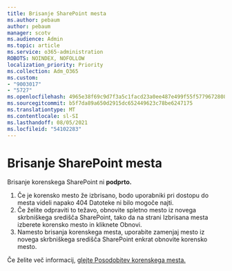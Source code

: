 ```yaml
---
title: Brisanje SharePoint mesta
ms.author: pebaum
author: pebaum
manager: scotv
ms.audience: Admin
ms.topic: article
ms.service: o365-administration
ROBOTS: NOINDEX, NOFOLLOW
localization_priority: Priority
ms.collection: Adm_O365
ms.custom:
- "9003017"
- "5727"
ms.openlocfilehash: 4965e38f69c9d7f3a5c1facd23a0ee487e499f55f5779672808a54b86c90aeaa
ms.sourcegitcommit: b5f7da89a650d2915dc652449623c78be6247175
ms.translationtype: MT
ms.contentlocale: sl-SI
ms.lasthandoff: 08/05/2021
ms.locfileid: "54102283"
---
```

# <a name="delete-the-sharepoint-root-site"></a>Brisanje SharePoint mesta

Brisanje korenskega SharePoint ni **podprto.**

1.  Če je korensko mesto že izbrisano, bodo uporabniki pri dostopu do mesta videli napako 404 Datoteke ni bilo mogoče najti.
2.  Če želite odpraviti to težavo, obnovite spletno mesto [](https://admin.microsoft.com/sharepoint?page=recycleBin&modern=true) iz novega skrbniškega središča SharePoint, tako da na strani Izbrisana mesta izberete korensko mesto in kliknete Obnovi.
3.  Namesto brisanja korenskega mesta, uporabite zamenjaj mesto iz novega skrbniškega središča SharePoint enkrat obnovite korensko mesto. [](https://docs.microsoft.com/sharepoint/modern-root-site#replace-your-root-site)

Če želite več informacij, [glejte Posodobitev korenskega mesta.](https://docs.microsoft.com/sharepoint/modern-root-site)